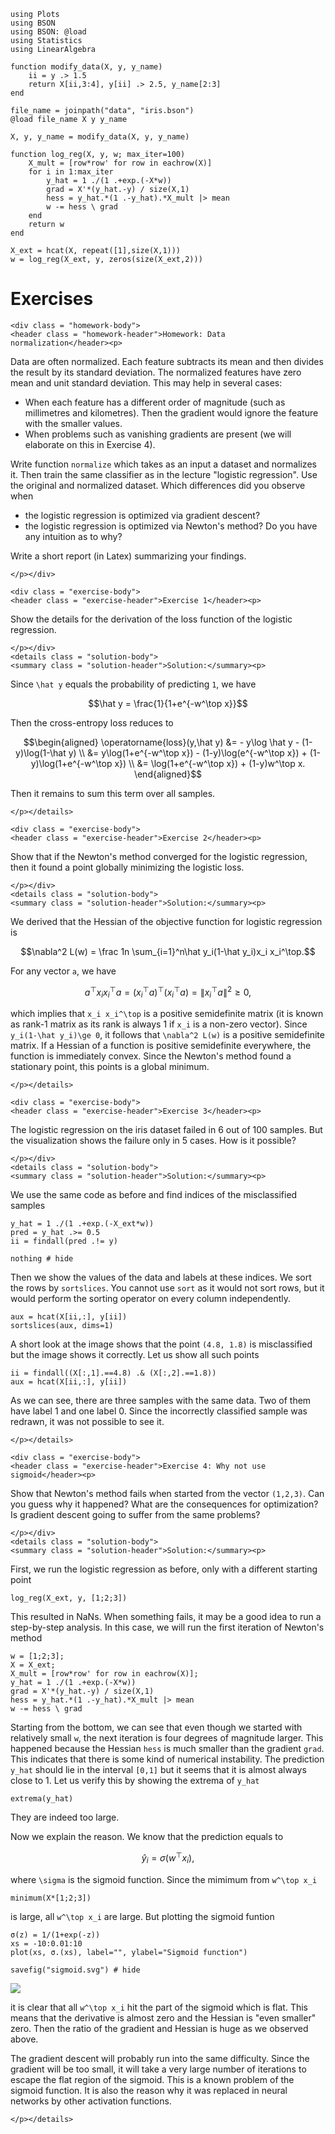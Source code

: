 ```@setup ex_log
using Plots
using BSON
using BSON: @load
using Statistics
using LinearAlgebra

function modify_data(X, y, y_name)
    ii = y .> 1.5
    return X[ii,3:4], y[ii] .> 2.5, y_name[2:3]
end

file_name = joinpath("data", "iris.bson")
@load file_name X y y_name

X, y, y_name = modify_data(X, y, y_name)

function log_reg(X, y, w; max_iter=100)
    X_mult = [row*row' for row in eachrow(X)]
    for i in 1:max_iter
        y_hat = 1 ./(1 .+exp.(-X*w))
        grad = X'*(y_hat.-y) / size(X,1)
        hess = y_hat.*(1 .-y_hat).*X_mult |> mean
        w -= hess \ grad
    end
    return w
end

X_ext = hcat(X, repeat([1],size(X,1)))
w = log_reg(X_ext, y, zeros(size(X_ext,2)))
```





# Exercises

```@raw html
<div class = "homework-body">
<header class = "homework-header">Homework: Data normalization</header><p>
```
Data are often normalized. Each feature subtracts its mean and then divides the result by its standard deviation. The normalized features have zero mean and unit standard deviation. This may help in several cases:
- When each feature has a different order of magnitude (such as millimetres and kilometres). Then the gradient would ignore the feature with the smaller values.
- When problems such as vanishing gradients are present (we will elaborate on this in Exercise 4).

Write function ```normalize``` which takes as an input a dataset and normalizes it. Then train the same classifier as in the lecture "logistic regression". Use the original and normalized dataset. Which differences did you observe when
- the logistic regression is optimized via gradient descent?
- the logistic regression is optimized via Newton's method?
Do you have any intuition as to why?

Write a short report (in Latex) summarizing your findings.
```@raw html
</p></div>
```   





```@raw html
<div class = "exercise-body">
<header class = "exercise-header">Exercise 1</header><p>
```
Show the details for the derivation of the loss function of the logistic regression.
```@raw html
</p></div>
<details class = "solution-body">
<summary class = "solution-header">Solution:</summary><p>
```
Since ``\hat y`` equals the probability of predicting ``1``, we have
```math
\hat y = \frac{1}{1+e^{-w^\top x}}
``` 
Then the cross-entropy loss reduces to
```math
\begin{aligned}
\operatorname{loss}(y,\hat y) &= - y\log \hat y - (1-y)\log(1-\hat y) \\
&= y\log(1+e^{-w^\top x}) - (1-y)\log(e^{-w^\top x}) + (1-y)\log(1+e^{-w^\top x}) \\
&= \log(1+e^{-w^\top x}) + (1-y)w^\top x.
\end{aligned}
```
Then it remains to sum this term over all samples.
```@raw html
</p></details>
```







```@raw html
<div class = "exercise-body">
<header class = "exercise-header">Exercise 2</header><p>
```
Show that if the Newton's method converged for the logistic regression, then it found a point globally minimizing the logistic loss. 
```@raw html
</p></div>
<details class = "solution-body">
<summary class = "solution-header">Solution:</summary><p>
```
We derived that the Hessian of the objective function for logistic regression is
```math
\nabla^2 L(w) = \frac 1n \sum_{i=1}^n\hat y_i(1-\hat y_i)x_i x_i^\top.
```
For any vector ``a``, we have
```math
a^\top x_i x_i^\top a = (x_i^\top a)^\top (x_i^\top a) = \|x_i^\top a\|^2 \ge 0,
```
which implies that ``x_i x_i^\top`` is a positive semidefinite matrix (it is known as rank-1 matrix as its rank is always 1 if ``x_i`` is a non-zero vector). Since ``y_i(1-\hat y_i)\ge 0``, it follows that ``\nabla^2 L(w)`` is a positive semidefinite matrix. If a Hessian of a function is positive semidefinite everywhere, the function is immediately convex. Since the Newton's method found a stationary point, this points is a global minimum.
```@raw html
</p></details>
```






```@raw html
<div class = "exercise-body">
<header class = "exercise-header">Exercise 3</header><p>
```
The logistic regression on the iris dataset failed in 6 out of 100 samples. But the visualization shows the failure only in 5 cases. How is it possible?
```@raw html
</p></div>
<details class = "solution-body">
<summary class = "solution-header">Solution:</summary><p>
```
We use the same code as before and find indices of the misclassified samples
```@example ex_log
y_hat = 1 ./(1 .+exp.(-X_ext*w))
pred = y_hat .>= 0.5
ii = findall(pred .!= y)

nothing # hide
```
Then we show the values of the data and labels at these indices. We sort the rows by ```sortslices```. You cannot use ```sort``` as it would not sort rows, but it would perform the sorting operator on every column independently.
```@example ex_log
aux = hcat(X[ii,:], y[ii])
sortslices(aux, dims=1)
```
A short look at the image shows that the point ``(4.8, 1.8)`` is misclassified but the image shows it correctly. Let us show all such points
```@example ex_log
ii = findall((X[:,1].==4.8) .& (X[:,2].==1.8))
aux = hcat(X[ii,:], y[ii])
```
As we can see, there are three samples with the same data. Two of them have label 1 and one label 0. Since the incorrectly classified sample was redrawn, it was not possible to see it.
```@raw html
</p></details>
```







```@raw html
<div class = "exercise-body">
<header class = "exercise-header">Exercise 4: Why not use sigmoid</header><p>
```
Show that Newton's method fails when started from the vector ``(1,2,3)``. Can you guess why it happened? What are the consequences for optimization? Is gradient descent going to suffer from the same problems?
```@raw html
</p></div>
<details class = "solution-body">
<summary class = "solution-header">Solution:</summary><p>
```
First, we run the logistic regression as before, only with a different starting point
```@example ex_log
log_reg(X_ext, y, [1;2;3])
```
This resulted in NaNs. When something fails, it may be a good idea to run a step-by-step analysis. In this case, we will run the first iteration of Newton's method
```@repl ex_log
w = [1;2;3];
X = X_ext;
X_mult = [row*row' for row in eachrow(X)];
y_hat = 1 ./(1 .+exp.(-X*w))
grad = X'*(y_hat.-y) / size(X,1)
hess = y_hat.*(1 .-y_hat).*X_mult |> mean
w -= hess \ grad
```
Starting from the bottom, we can see that even though we started with relatively small ``w``, the next iteration is four degrees of magnitude larger. This happened because the Hessian ```hess``` is much smaller than the gradient ```grad```. This indicates that there is some kind of numerical instability. The prediction ```y_hat``` should lie in the interval ``[0,1]`` but it seems that it is almost always close to 1. Let us verify this by showing the extrema of ```y_hat```
```@example ex_log
extrema(y_hat)
```
They are indeed too large.

Now we explain the reason. We know that the prediction equals to
```math
\hat y_i = \sigma(w^\top x_i),
```
where ``\sigma`` is the sigmoid function. Since the mimimum from ``w^\top x_i``
```@example ex_log
minimum(X*[1;2;3])
```
is large, all ``w^\top x_i`` are large. But plotting the sigmoid funtion
```@example ex_log
σ(z) = 1/(1+exp(-z))
xs = -10:0.01:10
plot(xs, σ.(xs), label="", ylabel="Sigmoid function")

savefig("sigmoid.svg") # hide
```

![](sigmoid.svg)

it is clear that all ``w^\top x_i`` hit the part of the sigmoid which is flat. This means that the derivative is almost zero and the Hessian is "even smaller" zero. Then the ratio of the gradient and Hessian is huge as we observed above.

The gradient descent will probably run into the same difficulty. Since the gradient will be too small, it will take a very large number of iterations to escape the flat region of the sigmoid. This is a known problem of the sigmoid function. It is also the reason why it was replaced in neural networks by other activation functions.
```@raw html
</p></details>
```
